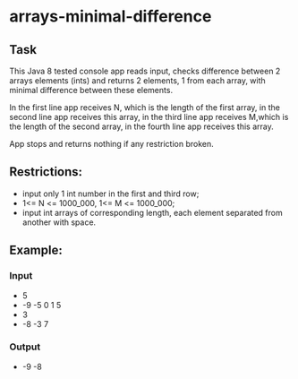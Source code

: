 # arrays-minimal-difference
## Task
This Java 8 tested console app reads input, checks 
difference between 2 arrays elements (ints) and returns 2 elements,
1 from each array, with minimal difference between these elements.

In the first line app receives N, which is 
the length of the first array, in the second line app receives this array,
in the third line app receives M,which is
the length of the second array, in the fourth line app receives this array.

App stops and returns nothing if any restriction broken.

## Restrictions:
- input only 1 int number in the first and third row;
- 1<= N <= 1000_000, 1<= M <= 1000_000;
- input int arrays of corresponding length, each element separated from another with space.

## Example:
### Input
- 5
- -9 -5 0 1 5
- 3
- -8 -3 7

### Output
- -9 -8
